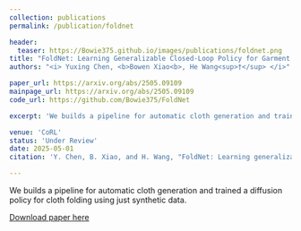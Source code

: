 ```yaml
---
collection: publications
permalink: /publication/foldnet

header:
  teaser: https://Bowie375.github.io/images/publications/foldnet.png      # teaser
title: "FoldNet: Learning Generalizable Closed-Loop Policy for Garment Folding via Keypoint-Driven Asset and Demonstration Synthesis"
authors: "<i> Yuxing Chen, <b>Bowen Xiao<b>, He Wang<sup>†</sup> </i>"

paper_url: https://arxiv.org/abs/2505.09109                               # paper link
mainpage_url: https://arxiv.org/abs/2505.09109                            # main page link
code_url: https://github.com/Bowie375/FoldNet                             # code link

excerpt: 'We builds a pipeline for automatic cloth generation and trained a diffusion policy for cloth folding using just synthetic data.'

venue: 'CoRL'
status: 'Under Review'
date: 2025-05-01
citation: 'Y. Chen, B. Xiao, and H. Wang, "FoldNet: Learning generalizable closed-loop policy for garment folding via keypoint-driven asset and demonstration synthesis," <i>arXiv preprint arXiv:2505.09109</i>, May 2025. [Online]. Available: https://arxiv.org/abs/2505.09109'

---
```

We builds a pipeline for automatic cloth generation and trained a diffusion policy for cloth folding using just synthetic data. 

[Download paper here](https://arxiv.org/abs/2505.09109)
